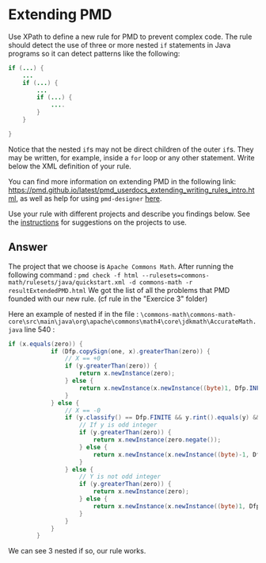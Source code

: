 # Extending PMD

Use XPath to define a new rule for PMD to prevent complex code. The rule should detect the use of three or more nested `if` statements in Java programs so it can detect patterns like the following:

```Java
if (...) {
    ...
    if (...) {
        ...
        if (...) {
            ....
        }
    }

}
```
Notice that the nested `if`s may not be direct children of the outer `if`s. They may be written, for example, inside a `for` loop or any other statement.
Write below the XML definition of your rule.

You can find more information on extending PMD in the following link: https://pmd.github.io/latest/pmd_userdocs_extending_writing_rules_intro.html, as well as help for using `pmd-designer` [here](https://github.com/selabs-ur1/VV-ISTIC-TP2/blob/master/exercises/designer-help.md).

Use your rule with different projects and describe you findings below. See the [instructions](../sujet.md) for suggestions on the projects to use.

## Answer

The project that we choose is `Apache Commons Math`.
After running the following command : `pmd check -f html --rulesets=commons-math/rulesets/java/quickstart.xml -d commons-math -r resultExtendedPMD.html`
We got the list of all the problems that PMD founded with our new rule. (cf rule in the "Exercice 3" folder)

Here an example of nested if in the file : `\commons-math\commons-math-core\src\main\java\org\apache\commons\math4\core\jdkmath\AccurateMath.java` line 540 :

``` java
if (x.equals(zero)) {
            if (Dfp.copySign(one, x).greaterThan(zero)) {
                // X == +0
                if (y.greaterThan(zero)) {
                    return x.newInstance(zero);
                } else {
                    return x.newInstance(x.newInstance((byte)1, Dfp.INFINITE));
                }
            } else {
                // X == -0
                if (y.classify() == Dfp.FINITE && y.rint().equals(y) && !y.remainder(two).equals(zero)) {
                    // If y is odd integer
                    if (y.greaterThan(zero)) {
                        return x.newInstance(zero.negate());
                    } else {
                        return x.newInstance(x.newInstance((byte)-1, Dfp.INFINITE));
                    }
                } else {
                    // Y is not odd integer
                    if (y.greaterThan(zero)) {
                        return x.newInstance(zero);
                    } else {
                        return x.newInstance(x.newInstance((byte)1, Dfp.INFINITE));
                    }
                }
            }
        }
```

We can see 3 nested if so, our rule works.
